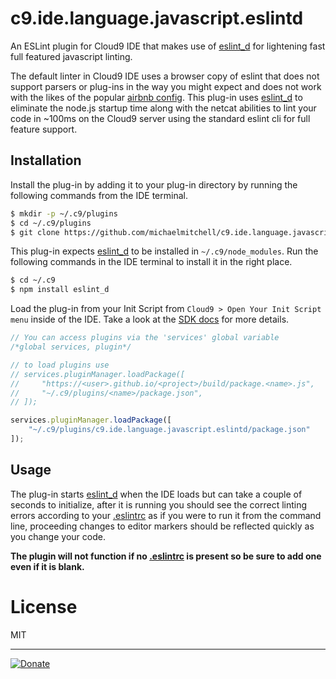 # c9.ide.language.javascript.eslintd

An ESLint plugin for Cloud9 IDE that makes use of [eslint_d](https://github.com/mantoni/eslint_d.js) for lightening fast full featured javascript linting.

The default linter in Cloud9 IDE uses a browser copy of eslint that does not support parsers or plug-ins in the way you might expect and does not work with the likes of the popular [airbnb config](https://github.com/airbnb/javascript). This plug-in uses [eslint_d](https://github.com/mantoni/eslint_d.js) to eliminate the node.js startup time along with the netcat abilities to lint your code in ~100ms on the Cloud9 server using the standard eslint cli for full feature support.

## Installation

Install the plug-in by adding it to your plug-in directory by running the following commands from the IDE terminal.

```sh
$ mkdir -p ~/.c9/plugins
$ cd ~/.c9/plugins
$ git clone https://github.com/michaelmitchell/c9.ide.language.javascript.eslintd.git
```

This plug-in expects [eslint_d](https://github.com/mantoni/eslint_d.js) to be installed in `~/.c9/node_modules`. Run the following commands in the IDE terminal to install it in the right place.

```sh
$ cd ~/.c9
$ npm install eslint_d
```

Load the plug-in from your Init Script from `Cloud9 > Open Your Init Script menu` inside of the IDE. Take a look at the [SDK docs](https://cloud9-sdk.readme.io/docs/customizing-cloud9#section-installing-packages) for more details.

```js
// You can access plugins via the 'services' global variable
/*global services, plugin*/

// to load plugins use
// services.pluginManager.loadPackage([
//     "https://<user>.github.io/<project>/build/package.<name>.js",
//     "~/.c9/plugins/<name>/package.json",
// ]);

services.pluginManager.loadPackage([
    "~/.c9/plugins/c9.ide.language.javascript.eslintd/package.json"
]);
```

## Usage

The plug-in starts [eslint_d](https://github.com/mantoni/eslint_d.js) when the IDE loads but can take a couple of seconds to initialize, after it is running you should see the correct linting errors according to your [.eslintrc](https://eslint.org/docs/user-guide/configuring#configuration-file-formats) as if you were to run it from the command line, proceeding changes to editor markers should be reflected quickly as you change your code.

**The plugin will not function if no [.eslintrc](https://eslint.org/docs/user-guide/configuring#configuration-file-formats) is present so be sure to add one even if it is blank.**

# License

MIT

---
[![Donate](https://liberapay.com/assets/widgets/donate.svg)](https://liberapay.com/michaelmitchell/donate)

